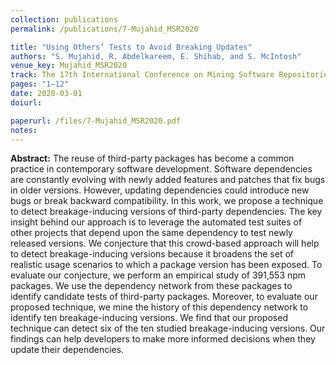 ```yaml
---
collection: publications
permalink: /publications/7-Mujahid_MSR2020

title: "Using Others’ Tests to Avoid Breaking Updates"
authors: "S. Mujahid, R. Abdelkareem, E. Shihab, and S. McIntosh"
venue_key: Mujahid_MSR2020
track: The 17th International Conference on Mining Software Repositories is co-located with ICSE 2020 in Seoul, South Korea
pages: "1–12"
date: 2020-03-01
doiurl: 

paperurl: /files/7-Mujahid_MSR2020.pdf
notes:
---
```


**Abstract:** The reuse of third-party packages has become a common practice
              in contemporary software development. Software dependencies are
              constantly evolving with newly added features and patches that
              fix bugs in older versions. However, updating dependencies could
              introduce new bugs or break backward compatibility. In this work,
              we propose a technique to detect breakage-inducing versions of
              third-party dependencies. The key insight behind our approach
              is to leverage the automated test suites of other projects that depend upon the same dependency to test newly released versions.
              We conjecture that this crowd-based approach will help to detect
              breakage-inducing versions because it broadens the set of realistic
              usage scenarios to which a package version has been exposed. To
              evaluate our conjecture, we perform an empirical study of 391,553
              npm packages. We use the dependency network from these packages
              to identify candidate tests of third-party packages. Moreover, to
              evaluate our proposed technique, we mine the history of this dependency network to identify ten breakage-inducing versions. We
              find that our proposed technique can detect six of the ten studied
              breakage-inducing versions. Our findings can help developers to
              make more informed decisions when they update their dependencies.